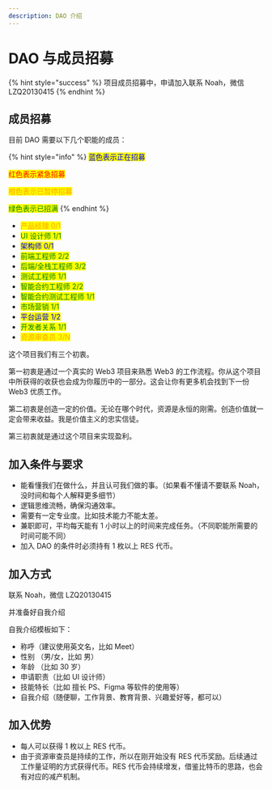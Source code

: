 ```yaml
---
description: DAO 介绍
---
```


# DAO 与成员招募

{% hint style="success" %}
项目成员招募中，申请加入联系 Noah，微信 LZQ20130415
{% endhint %}

## 成员招募

目前 DAO 需要以下几个职能的成员：

{% hint style="info" %}
<mark style="color:blue;">蓝色表示正在招募</mark>

<mark style="color:red;">红色表示紧急招募</mark>

<mark style="color:orange;">橙色表示已暂停招募</mark>

<mark style="color:green;">绿色表示已招满</mark>
{% endhint %}

* <mark style="color:orange;">产品经理 0/1</mark>
* <mark style="color:green;">UI 设计师 1/1</mark>
* <mark style="color:blue;">架构师 0/1</mark>
* <mark style="color:green;">前端工程师 2/2</mark>
* <mark style="color:green;">后端/全栈工程师 3/2</mark>
* <mark style="color:green;">测试工程师 1/1</mark>
* <mark style="color:green;">智能合约工程师 2/2</mark>
* <mark style="color:green;">智能合约测试工程师 1/1</mark>
* <mark style="color:green;">市场营销 1/1</mark>
* <mark style="color:blue;">平台运营 1/2</mark>
* <mark style="color:green;">开发者关系 1/1</mark>
* <mark style="color:orange;">资源审查员 3/N</mark>

这个项目我们有三个初衷。

第一初衷是通过一个真实的 Web3 项目来熟悉 Web3 的工作流程。你从这个项目中所获得的收获也会成为你履历中的一部分。这会让你有更多机会找到下一份 Web3 优质工作。

第二初衷是创造一定的价值。无论在哪个时代，资源是永恒的刚需。创造价值就一定会带来收益。我是价值主义的忠实信徒。

第三初衷就是通过这个项目来实现盈利。

## 加入条件与要求

* 能看懂我们在做什么，并且认可我们做的事。（如果看不懂请不要联系 Noah，没时间和每个人解释更多细节）
* 逻辑思维流畅，确保沟通效率。
* 需要有一定专业度。比如技术能力不能太差。
* 兼职即可，平均每天能有 1 小时以上的时间来完成任务。（不同职能所需要的时间可能不同）
* 加入 DAO 的条件时必须持有 1 枚以上 RES 代币。

## 加入方式

联系 Noah，微信 LZQ20130415

并准备好自我介绍

自我介绍模板如下：

* 称呼（建议使用英文名，比如 Meet）
* 性别 （男/女，比如 男）
* 年龄 （比如 30 岁）
* 申请职责（比如 UI 设计师）
* 技能特长（比如 擅长 PS、Figma 等软件的使用等）
* 自我介绍（随便聊，工作背景、教育背景、兴趣爱好等，都可以）

## 加入优势

* 每人可以获得 1 枚以上 RES 代币。
* 由于资源审查员是持续的工作，所以在刚开始没有 RES 代币奖励。后续通过工作量证明的方式获得代币。RES 代币会持续增发，借鉴比特币的思路，也会有对应的减产机制。



##
